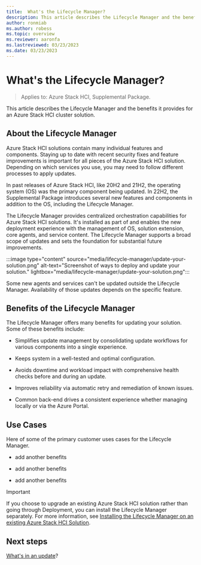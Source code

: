 ```yaml
---
title:  What's the Lifecycle Manager?
description: This article describes the Lifecycle Manager and the benefits it provides for an Azure Stack HCI cluster solution.
author: ronmiab
ms.author: robess
ms.topic: overview
ms.reviewer: aaronfa
ms.lastreviewed: 03/23/2023
ms.date: 03/23/2023
---
```


# What's the Lifecycle Manager?

> Applies to: Azure Stack HCI, Supplemental Package.

This article describes the Lifecycle Manager and the benefits it provides for an Azure Stack HCI cluster solution.

## About the Lifecycle Manager

Azure Stack HCI solutions contain many individual features and components. Staying up to date with recent security fixes and feature improvements is important for all pieces of the Azure Stack HCI solution. Depending on which services you use, you may need to follow different processes to apply updates.

In past releases of Azure Stack HCI, like 20H2 and 21H2, the operating system (OS) was the primary component being updated. In 22H2, the Supplemental Package introduces several new features and components in addition to the OS, including the Lifecycle Manager.

The Lifecycle Manager provides centralized orchestration capabilities for Azure Stack HCI solutions. It's installed as part of and enables the new deployment experience with the management of OS, solution extension, core agents, and service content. The Lifecycle Manager supports a broad scope of updates and sets the foundation for substantial future improvements.

:::image type="content" source="media/lifecycle-manager/update-your-solution.png" alt-text="Screenshot of ways to deploy and update your solution." lightbox="media/lifecycle-manager/update-your-solution.png":::

Some new agents and services can't be updated outside the Lifecycle Manager. Availability of those updates depends on the specific feature.

## Benefits of the Lifecycle Manager

The Lifecycle Manager offers many benefits for updating your solution. Some of these benefits include:

- Simplifies update management by consolidating update workflows for various components into a single experience.

- Keeps system in a well-tested and optimal configuration.

- Avoids downtime and workload impact with comprehensive health checks before and during an update.

- Improves reliability via automatic retry and remediation of known issues.

- Common back-end drives a consistent experience whether managing locally or via the Azure Portal.

## Use Cases

Here of some of the primary customer uses cases for the Lifecycle Manager.

- add another benefits

- add another benefits

- add another benefits

> [!IMPORTANT]
> If you choose to upgrade an existing Azure Stack HCI solution rather than going through Deployment, you can install the Lifecycle Manager separately. For more information, see [Installing the Lifecycle Manager on an existing Azure Stack HCI Solution](lifecycle-management-placeholder.md).

## Next steps

[What's in an update](azure-stack\hci\update\whats-in-an-update.md)?
